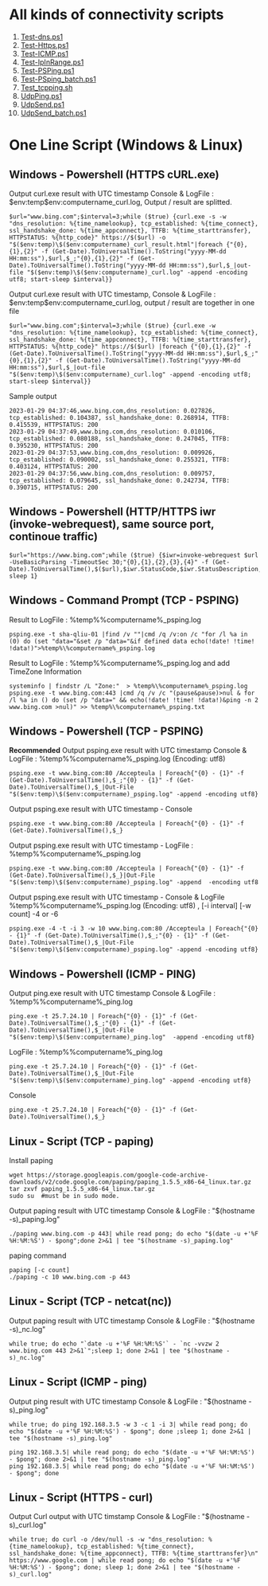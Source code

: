 # All kinds of connectivity scripts

1. [Test-dns.ps1](Test-dns.ps1)
1. [Test-Https.ps1](Test-Https.ps1)
1. [Test-ICMP.ps1](Test-ICMP.ps1)
1. [Test-IpInRange.ps1](Test-IpInRange.ps1)
1. [Test-PSPing.ps1](Test-PSPing.ps1)
1. [Test-PSping_batch.ps1](Test-PsPing_batch.ps1)
1. [Test_tcpping.sh](Test_tcpping.sh)
1. [UdpPing.ps1](UdpPing.ps1)
1. [UdpSend.ps1](UdpSend.ps1)
1. [UdpSend_batch.ps1](UdpSend_batch.ps1)


# One Line Script (Windows & Linux)

## Windows - Powershell (HTTPS cURL.exe)

Output curl.exe result with UTC timestamp
Console & LogFile : $env:temp\$env:computername_curl.log, 
Output / result are splitted. 
```
$url="www.bing.com";$interval=3;while ($true) {curl.exe -s -w "dns_resolution: %{time_namelookup}, tcp_established: %{time_connect}, ssl_handshake_done: %{time_appconnect}, TTFB: %{time_starttransfer}, HTTPSTATUS: %{http_code}" https://$($url) -o "$($env:temp)\$($env:computername)_curl_result.html"|foreach {"{0},{1},{2}" -f (Get-Date).ToUniversalTime().ToString("yyyy-MM-dd HH:mm:ss"),$url,$_;"{0},{1},{2}" -f (Get-Date).ToUniversalTime().ToString("yyyy-MM-dd HH:mm:ss"),$url,$_|out-file "$($env:temp)\$($env:computername)_curl.log" -append -encoding utf8; start-sleep $interval}}
```
Output curl.exe result with UTC timestamp, 
Console & LogFile : $env:temp\$env:computername_curl.log, 
output / result are together in one file
```
$url="www.bing.com";$interval=3;while ($true) {curl.exe -w "dns_resolution: %{time_namelookup}, tcp_established: %{time_connect}, ssl_handshake_done: %{time_appconnect}, TTFB: %{time_starttransfer}, HTTPSTATUS: %{http_code}" https://$($url) |foreach {"{0},{1},{2}" -f (Get-Date).ToUniversalTime().ToString("yyyy-MM-dd HH:mm:ss"),$url,$_;"{0},{1},{2}" -f (Get-Date).ToUniversalTime().ToString("yyyy-MM-dd HH:mm:ss"),$url,$_|out-file "$($env:temp)\$($env:computername)_curl.log" -append -encoding utf8; start-sleep $interval}}

```

Sample output
```
2023-01-29 04:37:46,www.bing.com,dns_resolution: 0.027826, tcp_established: 0.104387, ssl_handshake_done: 0.268914, TTFB: 0.415539, HTTPSTATUS: 200
2023-01-29 04:37:49,www.bing.com,dns_resolution: 0.010106, tcp_established: 0.080188, ssl_handshake_done: 0.247045, TTFB: 0.395230, HTTPSTATUS: 200
2023-01-29 04:37:53,www.bing.com,dns_resolution: 0.009926, tcp_established: 0.090002, ssl_handshake_done: 0.255321, TTFB: 0.403124, HTTPSTATUS: 200
2023-01-29 04:37:56,www.bing.com,dns_resolution: 0.009757, tcp_established: 0.079645, ssl_handshake_done: 0.242734, TTFB: 0.390715, HTTPSTATUS: 200

```

## Windows - Powershell (HTTP/HTTPS iwr (invoke-webrequest), same source port, continoue traffic)
```
$url="https://www.bing.com";while ($true) {$iwr=invoke-webrequest $url -UseBasicParsing -TimeoutSec 30;"{0},{1},{2},{3},{4}" -f (Get-Date).ToUniversalTime(),$($url),$iwr.StatusCode,$iwr.StatusDescription,$iwr.RawContentLength; sleep 1}
```

## Windows - Command Prompt (TCP - PSPING)

Result to LogFile : %temp%\%computername%_psping.log
```
psping.exe -t sha-qliu-01 |find /v ""|cmd /q /v:on /c "for /l %a in (0) do (set "data="&set /p "data="&if defined data echo(!date! !time! !data!)">%temp%\%computername%_psping.log
```
Result to LogFile : %temp%\%computername%_psping.log and add TimeZone Information
```
systeminfo | findstr /L "Zone:"  > %temp%\%computername%_psping.log
psping.exe -t www.bing.com:443 |cmd /q /v /c "(pause&pause)>nul & for /l %a in () do (set /p "data=" && echo(!date! !time! !data!)&ping -n 2 www.bing.com >nul)" >> %temp%\%computername%_psping.txt
```

## Windows - Powershell (TCP - PSPING)

**Recommended** Output psping.exe result with UTC timestamp
Console & LogFile : %temp%\%computername%_psping.log (Encoding: utf8) 
```
psping.exe -t www.bing.com:80 /Accepteula | Foreach{"{0} - {1}" -f (Get-Date).ToUniversalTime(),$_;"{0} - {1}" -f (Get-Date).ToUniversalTime(),$_|Out-File "$($env:temp)\$($env:computername)_psping.log" -append -encoding utf8}
```

Output psping.exe result with UTC timestamp - Console 
```
psping.exe -t www.bing.com:80 /Accepteula | Foreach{"{0} - {1}" -f (Get-Date).ToUniversalTime(),$_}
```
Output psping.exe result with UTC timestamp - LogFile : %temp%\%computername%_psping.log
```
psping.exe -t www.bing.com:80 /Accepteula | Foreach{"{0} - {1}" -f (Get-Date).ToUniversalTime(),$_}|Out-File "$($env:temp)\$($env:computername)_psping.log" -append  -encoding utf8
```
Output psping.exe result with UTC timestamp - Console & LogFile %temp%\%computername%_psping.log (Encoding: utf8) , [-i interval] [-w count] -4 or -6
```
psping.exe -4 -t -i 3 -w 10 www.bing.com:80 /Accepteula | Foreach{"{0} - {1}" -f (Get-Date).ToUniversalTime(),$_;"{0} - {1}" -f (Get-Date).ToUniversalTime(),$_|Out-File "$($env:temp)\$($env:computername)_psping.log" -append -encoding utf8}
```

## Windows - Powershell (ICMP - PING)

Output ping.exe result with UTC timestamp 
Console & LogFile : %temp%\%computername%_ping.log
```
ping.exe -t 25.7.24.10 | Foreach{"{0} - {1}" -f (Get-Date).ToUniversalTime(),$_;"{0} - {1}" -f (Get-Date).ToUniversalTime(),$_|Out-File "$($env:temp)\$($env:computername)_ping.log"  -append -encoding utf8}
```
LogFile : %temp%\%computername%_ping.log
```
ping.exe -t 25.7.24.10 | Foreach{"{0} - {1}" -f (Get-Date).ToUniversalTime(),$_|Out-File "$($env:temp)\$($env:computername)_ping.log" -append -encoding utf8}
```
Console  
```
ping.exe -t 25.7.24.10 | Foreach{"{0} - {1}" -f (Get-Date).ToUniversalTime(),$_}
```

## Linux - Script (TCP - paping)

Install paping
```
wget https://storage.googleapis.com/google-code-archive-downloads/v2/code.google.com/paping/paping_1.5.5_x86-64_linux.tar.gz
tar zxvf paping_1.5.5_x86-64_linux.tar.gz
sudo su  #must be in sudo mode. 
```
Output paping result with UTC timestamp
Console & LogFile : "$(hostname -s)_paping.log"
```
./paping www.bing.com -p 443| while read pong; do echo "$(date -u +'%F %H:%M:%S') - $pong";done 2>&1 | tee "$(hostname -s)_paping.log"
```
paping command
```
paping [-c count]
./paping -c 10 www.bing.com -p 443 

```

## Linux - Script (TCP - netcat(nc))

Output paping result with UTC timestamp
Console & LogFile : "$(hostname -s)_nc.log"
```
while true; do echo "`date -u +'%F %H:%M:%S'` - `nc -vvzw 2 www.bing.com 443 2>&1`";sleep 1; done 2>&1 | tee "$(hostname -s)_nc.log"
```
## Linux - Script (ICMP - ping)

Output ping result with UTC timestamp
Console & LogFile : "$(hostname -s)_ping.log"
```
while true; do ping 192.168.3.5 -w 3 -c 1 -i 3| while read pong; do echo "$(date -u +'%F %H:%M:%S') - $pong"; done ;sleep 1; done 2>&1 | tee "$(hostname -s)_ping.log"
```
```
ping 192.168.3.5| while read pong; do echo "$(date -u +'%F %H:%M:%S') - $pong"; done 2>&1 | tee "$(hostname -s)_ping.log"
ping 192.168.3.5| while read pong; do echo "$(date -u +'%F %H:%M:%S') - $pong"; done 
```

## Linux - Script (HTTPS - curl)

Output Curl output with UTC timstamp
Console & LogFile : "$(hostname -s)_curl.log"
```
while true; do curl -o /dev/null -s -w "dns_resolution: %{time_namelookup}, tcp_established: %{time_connect}, ssl_handshake_done: %{time_appconnect}, TTFB: %{time_starttransfer}\n" https://www.google.com | while read pong; do echo "$(date -u +'%F %H:%M:%S') - $pong"; done; sleep 1; done 2>&1 | tee "$(hostname -s)_curl.log"
```
